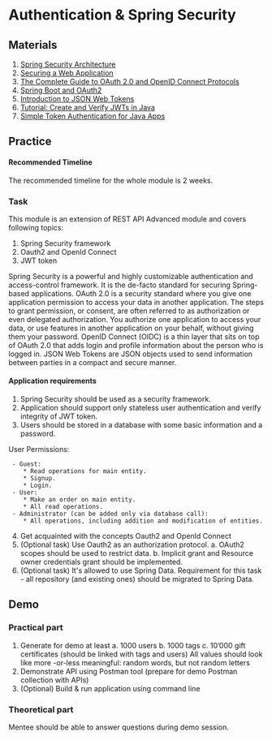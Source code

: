 # Authentication & Spring Security

## Materials

1. [Spring Security Architecture](https://spring.io/guides/topicals/spring-security-architecture)
2. [Securing a Web Application](https://spring.io/guides/gs/securing-web/)
3. [The Complete Guide to OAuth 2.0 and OpenID Connect Protocols](https://betterprogramming.pub/the-complete-guide-to-oauth-2-0-and-openid-connect-protocols-35ebc1cbc11a)
4. [Spring Boot and OAuth2](https://spring.io/guides/tutorials/spring-boot-oauth2/)
5. [Introduction to JSON Web Tokens](https://jwt.io/introduction/)
6. [Tutorial: Create and Verify JWTs in Java](https://developer.okta.com/blog/2018/10/31/jwts-with-java)
7. [Simple Token Authentication for Java Apps](https://developer.okta.com/blog/2018/10/16/token-auth-for-java)

## Practice

#### Recommended Timeline
The recommended timeline for the whole module is 2 weeks.

### Task

This module is an extension of REST API Advanced module and covers following topics:

1. Spring Security framework
2. Oauth2 and OpenId Connect
3. JWT token

Spring Security is a powerful and highly customizable authentication and access-control framework. It is the de-facto standard for securing Spring-based applications. OAuth 2.0 is a security standard where you give one application permission to access your data in another application. The steps to grant permission, or consent, are often referred to as authorization or even delegated authorization. You authorize one application to access your data, or use features in another application on your behalf, without giving them your password. OpenID Connect (OIDC) is a thin layer that sits on top of OAuth 2.0 that adds login and profile information about the person who is logged in. JSON Web Tokens are JSON objects used to send information between parties in a compact and secure manner.

#### Application requirements

1. Spring Security should be used as a security framework.
2. Application should support only stateless user authentication and verify integrity of JWT token.
3. Users should be stored in a database with some basic information and a password.

User Permissions:

     - Guest:
        * Read operations for main entity.
        * Signup.
        * Login.
     - User:
        * Make an order on main entity.
        * All read operations.
     - Administrator (can be added only via database call):
        * All operations, including addition and modification of entities.

4. Get acquainted with the concepts Oauth2 and OpenId Connect
5. (Optional task) Use Oauth2 as an authorization protocol.
    a. OAuth2 scopes should be used to restrict data.
    b. Implicit grant and Resource owner credentials grant should be implemented.
6. (Optional task) It's allowed to use Spring Data. Requirement for this task - all repository (and existing ones) should be migrated to Spring Data.

## Demo
### Practical part

1. Generate for demo at least 
    a. 1000 users
    b. 1000 tags
    c. 10’000 gift certificates (should be linked with tags and users)
All values should look like more -or-less meaningful: random words, but not random letters 
2. Demonstrate API using Postman tool (prepare for demo Postman collection with APIs)  
3. (Optional) Build & run application using command line

### Theoretical part

Mentee should be able to answer questions during demo session.